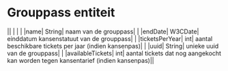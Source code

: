 ---
---

# Grouppass entiteit



|| | | |
|name| String| naam van de grouppass| |
|endDate| W3CDate| einddatum kansenstatuut van de grouppass| |
|ticketsPerYear| int| aantal beschikbare tickets per jaar (indien kansenpas)| |
|uuid| String| unieke uuid van de grouppass| |
|availableTickets| int| aantal tickets dat nog aangekocht kan worden tegen kansentarief (indien kansenpas)||


